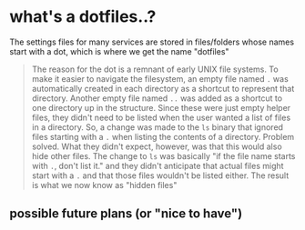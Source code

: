 # what's a dotfiles..?
The settings files for many services are stored in files/folders whose names start with a dot, which is where we get the name "dotfiles"
>The reason for the dot is a remnant of early UNIX file systems. To make it easier to navigate the filesystem, an empty file named `.` was automatically created in each directory as a shortcut to represent that directory. Another empty file named `..` was added as a shortcut to one directory up in the structure.
>Since these were just empty helper files, they didn't need to be listed when the user wanted a list of files in a directory. So, a change was made to the `ls` binary that ignored files starting with a `.` when listing the contents of a directory. Problem solved.
>What they didn't expect, however, was that this would also hide other files. The change to `ls` was basically "if the file name starts with `.`, don't list it." and they didn't anticipate that actual files might start with a `.` and that those files wouldn't be listed either. The result is what we now know as "hidden files"



## possible future plans (or "nice to have")

